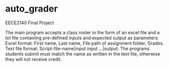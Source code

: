 # auto_grader
EECE2140 Final Project

The main program accepts a class roster in the form of an excel file and a txt file containing pre-defined inputs and expected output as parameters.
Excel format: First name, Last name, File path of assignment folder, Grades.
Text file format: Script-file-name|input input ...|output.
The programs students submit must match the name as written in the text file, otherwise they will not receive credit.
